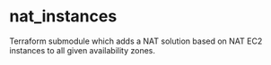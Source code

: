 # nat_instances

Terraform submodule which adds a NAT solution based on NAT EC2 instances to all given availability zones.